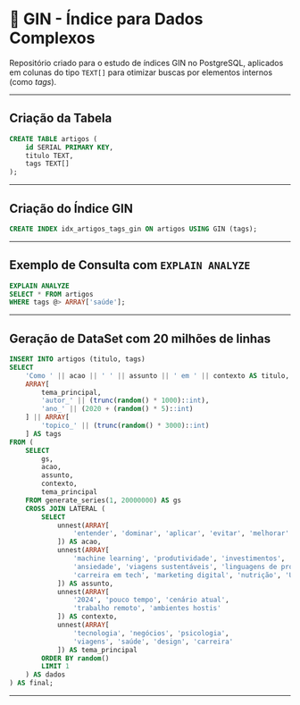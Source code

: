 # 🧠 GIN - Índice para Dados Complexos

Repositório criado para o estudo de índices GIN no PostgreSQL, aplicados em colunas do tipo `TEXT[]` para otimizar buscas por elementos internos (como *tags*).

---

## Criação da Tabela

```sql
CREATE TABLE artigos (
    id SERIAL PRIMARY KEY,
    titulo TEXT,
    tags TEXT[]
);
```

---

## Criação do Índice GIN

```sql
CREATE INDEX idx_artigos_tags_gin ON artigos USING GIN (tags);
```

---

## Exemplo de Consulta com `EXPLAIN ANALYZE`

```sql
EXPLAIN ANALYZE
SELECT * FROM artigos
WHERE tags @> ARRAY['saúde'];
```

---

## Geração de DataSet com 20 milhões de linhas

```sql
INSERT INTO artigos (titulo, tags)
SELECT 
    'Como ' || acao || ' ' || assunto || ' em ' || contexto AS titulo,
    ARRAY[
        tema_principal,
        'autor_' || (trunc(random() * 1000)::int),         
        'ano_' || (2020 + (random() * 5)::int)              
    ] || ARRAY[
        'topico_' || (trunc(random() * 3000)::int)          
    ] AS tags
FROM (
    SELECT 
        gs,
        acao,
        assunto,
        contexto,
        tema_principal
    FROM generate_series(1, 20000000) AS gs
    CROSS JOIN LATERAL (
        SELECT
            unnest(ARRAY[
                'entender', 'dominar', 'aplicar', 'evitar', 'melhorar'
            ]) AS acao,
            unnest(ARRAY[
                'machine learning', 'produtividade', 'investimentos',
                'ansiedade', 'viagens sustentáveis', 'linguagens de programação',
                'carreira em tech', 'marketing digital', 'nutrição', 'UX design'
            ]) AS assunto,
            unnest(ARRAY[
                '2024', 'pouco tempo', 'cenário atual',
                'trabalho remoto', 'ambientes hostis'
            ]) AS contexto,
            unnest(ARRAY[
                'tecnologia', 'negócios', 'psicologia',
                'viagens', 'saúde', 'design', 'carreira'
            ]) AS tema_principal
        ORDER BY random()
        LIMIT 1
    ) AS dados
) AS final;
```

---
